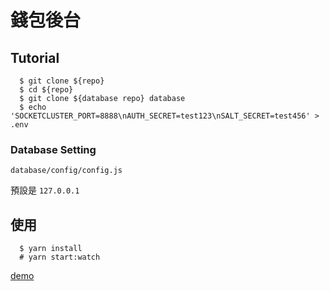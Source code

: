 # 錢包後台

## Tutorial

```
  $ git clone ${repo}
  $ cd ${repo}
  $ git clone ${database repo} database
  $ echo 'SOCKETCLUSTER_PORT=8888\nAUTH_SECRET=test123\nSALT_SECRET=test456' > .env
```

### Database Setting

`database/config/config.js`

預設是 `127.0.0.1`

## 使用

```
  $ yarn install
  # yarn start:watch
```

[demo](http://localhost:8888/api-docs/)
